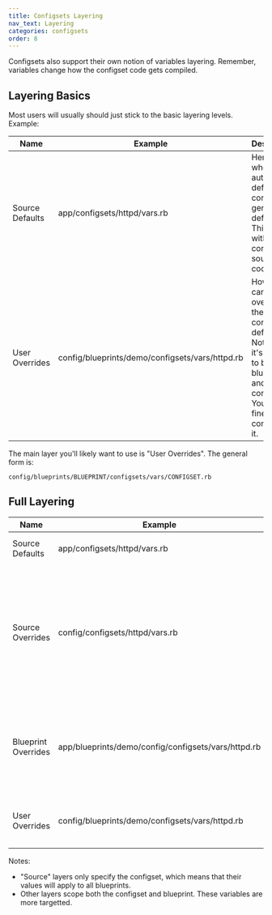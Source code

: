 ```yaml
---
title: Configsets Layering
nav_text: Layering
categories: configsets
order: 8
---
```


Configsets also support their own notion of variables layering. Remember, variables change how the configset code gets compiled.

## Layering Basics

Most users will usually should just stick to the basic layering levels. Example:

Name | Example | Description
---|---|---
Source Defaults | app/configsets/httpd/vars.rb | Here's where the author defines the configset generic defaults. This lives with the configset source code itself.
User Overrides | config/blueprints/demo/configsets/vars/httpd.rb | How uses can override the configset defaults. Notice how it's scoped to both blueprint and configset. You have fine grain control over it.

The main layer you'll likely want to use is "User Overrides". The general form is:

    config/blueprints/BLUEPRINT/configsets/vars/CONFIGSET.rb

## Full Layering


Name | Example | Description
---|---|---
Source Defaults | app/configsets/httpd/vars.rb | Configset source defaults.
Source Overrides | config/configsets/httpd/vars.rb | Override at the project-level the configset defaults. Since only the configset is specified, these overrides will apply to all blueprints configured to use the configset.
Blueprint Overrides | app/blueprints/demo/config/configsets/vars/httpd.rb | Override at the blueprint-level within the blueprint source code. This allows blueprints to ship their own defaults.
User Overrides | config/blueprints/demo/configsets/vars/httpd.rb | Override at the user project-level. This allows user customizations.

Notes:

* "Source" layers only specify the configset, which means that their values will apply to all blueprints.
* Other layers scope both the configset and blueprint. These variables are more targetted.
